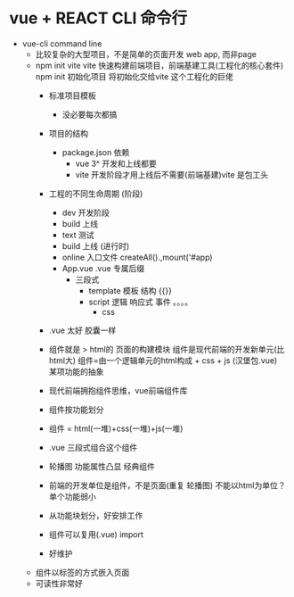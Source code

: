 # vue + REACT CLI 命令行

- vue-cli command line 
  - 比较复杂的大型项目，不是简单的页面开发
    web app, 而非page 
  - npm init vite
    vite 快速构建前端项目，前端基建工具(工程化的核心套件)
    npm init 初始化项目 将初始化交给vite 这个工程化的巨佬
    - 标准项目模板
      - 没必要每次都搞

    - 项目的结构
      - package.json
        依赖
        - vue 3^ 开发和上线都要
        - vite 开发阶段才用上线后不需要(前端基建)vite 是包工头

    - 工程的不同生命周期 (阶段)
      - dev 开发阶段
      - build 上线
      - text 测试
      - build 上线 (进行时)
      - online 入口文件
      createAll().,mount('#app)
      - App.vue
        .vue 专属后缀
        - 三段式
          - template 模板 结构
          {{}}
          - script 逻辑
            响应式
            事件
            。。。。
            - css
    - .vue 太好 胶囊一样
    - 组件就是 > html的 页面的构建模块
      组件是现代前端的开发新单元(比html大)
      组件=由一个逻辑单元的html构成 + css + js (汉堡包.vue)   
      某项功能的抽象

    - 现代前端拥抱组件思维，vue前端组件库
    - 组件按功能划分
    - 组件 = html(一堆)+css(一堆)+js(一堆)       
    - .vue 三段式组合这个组件
    - 轮播图 功能属性凸显 经典组件
    - 前端的开发单位是组件，不是页面(重复 轮播图)
      不能以html为单位？ 单个功能弱小
    - 从功能块划分，好安排工作
    - 组件可以复用(.vue) import
    - 好维护
  - 组件以标签的方式嵌入页面
  - 可读性非常好
   